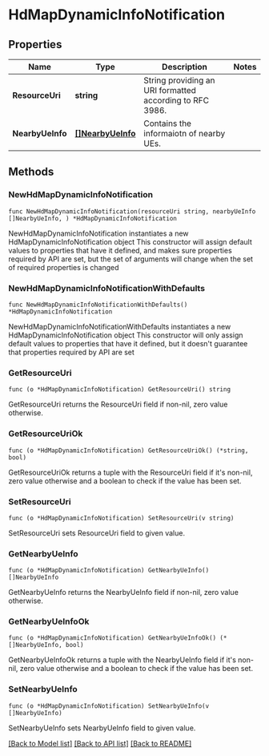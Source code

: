 # HdMapDynamicInfoNotification

## Properties

Name | Type | Description | Notes
------------ | ------------- | ------------- | -------------
**ResourceUri** | **string** | String providing an URI formatted according to RFC 3986. | 
**NearbyUeInfo** | [**[]NearbyUeInfo**](NearbyUeInfo.md) | Contains the informaiotn of nearby UEs. | 

## Methods

### NewHdMapDynamicInfoNotification

`func NewHdMapDynamicInfoNotification(resourceUri string, nearbyUeInfo []NearbyUeInfo, ) *HdMapDynamicInfoNotification`

NewHdMapDynamicInfoNotification instantiates a new HdMapDynamicInfoNotification object
This constructor will assign default values to properties that have it defined,
and makes sure properties required by API are set, but the set of arguments
will change when the set of required properties is changed

### NewHdMapDynamicInfoNotificationWithDefaults

`func NewHdMapDynamicInfoNotificationWithDefaults() *HdMapDynamicInfoNotification`

NewHdMapDynamicInfoNotificationWithDefaults instantiates a new HdMapDynamicInfoNotification object
This constructor will only assign default values to properties that have it defined,
but it doesn't guarantee that properties required by API are set

### GetResourceUri

`func (o *HdMapDynamicInfoNotification) GetResourceUri() string`

GetResourceUri returns the ResourceUri field if non-nil, zero value otherwise.

### GetResourceUriOk

`func (o *HdMapDynamicInfoNotification) GetResourceUriOk() (*string, bool)`

GetResourceUriOk returns a tuple with the ResourceUri field if it's non-nil, zero value otherwise
and a boolean to check if the value has been set.

### SetResourceUri

`func (o *HdMapDynamicInfoNotification) SetResourceUri(v string)`

SetResourceUri sets ResourceUri field to given value.


### GetNearbyUeInfo

`func (o *HdMapDynamicInfoNotification) GetNearbyUeInfo() []NearbyUeInfo`

GetNearbyUeInfo returns the NearbyUeInfo field if non-nil, zero value otherwise.

### GetNearbyUeInfoOk

`func (o *HdMapDynamicInfoNotification) GetNearbyUeInfoOk() (*[]NearbyUeInfo, bool)`

GetNearbyUeInfoOk returns a tuple with the NearbyUeInfo field if it's non-nil, zero value otherwise
and a boolean to check if the value has been set.

### SetNearbyUeInfo

`func (o *HdMapDynamicInfoNotification) SetNearbyUeInfo(v []NearbyUeInfo)`

SetNearbyUeInfo sets NearbyUeInfo field to given value.



[[Back to Model list]](../README.md#documentation-for-models) [[Back to API list]](../README.md#documentation-for-api-endpoints) [[Back to README]](../README.md)


